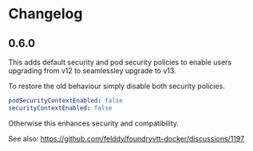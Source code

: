 # Changelog

## 0.6.0

This adds default security and pod security policies to enable users upgrading from v12 to seamlessley upgrade to v13.

To restore the old behaviour simply disable both security policies.

```yaml
podSecurityContextEnabled: false
securityContextEnabled: false
```

Otherwise this enhances security and compatibility.

See also: https://github.com/felddy/foundryvtt-docker/discussions/1197

